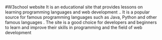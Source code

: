 #W3school website
It is an educational site that provides lessons on learning programming languages ​​and web development .. It is a popular source for famous programming languages ​​such as Java, Python and other famous languages .
The site is a good choice for developers and beginners to learn and improve their skills in programming and the field of web development

